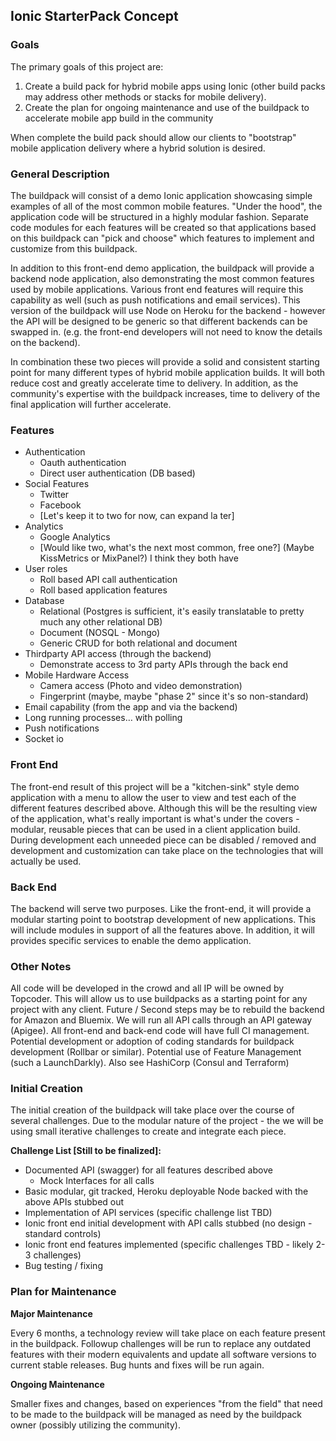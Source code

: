 ## Ionic StarterPack Concept

### Goals

The primary goals of this project are:

1. Create a build pack for hybrid mobile apps using Ionic (other build packs may address other methods or stacks for mobile delivery).
1. Create the plan for ongoing maintenance and use of the buildpack to accelerate mobile app build in the community

When complete the build pack should allow our clients to "bootstrap" mobile application delivery where a hybrid solution is desired.

### General Description

The buildpack will consist of a demo Ionic application showcasing simple examples of all of the most common mobile features. "Under the hood", the application code will be structured in a highly modular fashion. Separate code modules for each features will be created so that applications based on this buildpack can "pick and choose" which features to implement and customize from this buildpack.

In addition to this front-end demo application, the buildpack will provide a backend node application, also demonstrating the most common features used by mobile applications. Various front end features will require this capability as well (such as push notifications and email services). This version of the buildpack will use Node on Heroku for the backend - however the API will be designed to be generic so that different backends can be swapped in. (e.g. the front-end developers will not need to know the details on the backend).

In combination these two pieces will provide a solid and consistent starting point for many different types of hybrid mobile application builds. It will both reduce cost and greatly accelerate time to delivery. In addition, as the community's expertise with the buildpack increases, time to delivery of the final application will further accelerate.


### Features

* Authentication
  * Oauth authentication
  * Direct user authentication (DB based)
* Social Features
  * Twitter
  * Facebook
  * [Let's keep it to two for now, can expand la 	ter]
* Analytics
  * Google Analytics
  * [Would like two, what's the next most common, free one?] (Maybe KissMetrics or MixPanel?) I think they both have 
* User roles
  * Roll based API call authentication
  * Roll based application features
* Database
  * Relational (Postgres is sufficient, it's easily translatable to pretty much any other relational DB)
  * Document (NOSQL - Mongo)
  * Generic CRUD for both relational and document
* Thirdparty API access (through the backend)
  * Demonstrate access to 3rd party APIs through the back end
* Mobile Hardware Access
  * Camera access (Photo and video demonstration)
  * Fingerprint (maybe, maybe "phase 2" since it's so non-standard)
* Email capability (from the app and via the backend)
* Long running processes… with polling
* Push notifications
* Socket io

### Front End

The front-end result of this project will be a "kitchen-sink" style demo application with a menu to allow the user to view and test each of the different features described above. Although this will be the resulting view of the application, what's really important is what's under the covers - modular, reusable pieces that can be used in a client application build. During development each unneeded piece can be disabled / removed and development and customization can take place on the technologies that will actually be used.

### Back End

The backend will serve two purposes. Like the front-end, it will provide a modular starting point to bootstrap development of new applications. This will include modules in support of all the features above. In addition, it will provides specific services to enable the demo application.

### Other Notes

All code will be developed in the crowd and all IP will be owned by Topcoder. This will allow us to use buildpacks as a starting point for any project with any client.
Future / Second steps may be to rebuild the backend for Amazon and Bluemix.
We will run all API calls through an API gateway (Apigee).
All front-end and back-end code will have full CI management.
Potential development or adoption of coding standards for buildpack development (Rollbar or similar).
Potential use of Feature Management (such a LaunchDarkly).
Also see HashiCorp (Consul and Terraform)

### Initial Creation

The initial creation of the buildpack will take place over the course of several challenges. Due to the modular nature of the project - the we will be using small iterative challenges to create and integrate each piece.

**Challenge List [Still to be finalized]:**

* Documented API (swagger) for all features described above
  * Mock Interfaces for all calls
* Basic modular, git tracked, Heroku deployable Node backed with the above APIs stubbed out
* Implementation of API services (specific challenge list TBD)
* Ionic front end initial development with API calls stubbed (no design - standard controls)
* Ionic front end features implemented (specific challenges TBD - likely 2-3 challenges)
* Bug testing / fixing


### Plan for Maintenance

**Major Maintenance**

Every 6 months, a technology review will take place on each feature present in the buildpack. Followup challenges will be run to replace any outdated features with their modern equivalents and update all software versions to current stable releases. Bug hunts and fixes will be run again.

**Ongoing Maintenance**

Smaller fixes and changes, based on experiences "from the field" that need to be made to the buildpack will be managed as need by the buildpack owner (possibly utilizing the community).

